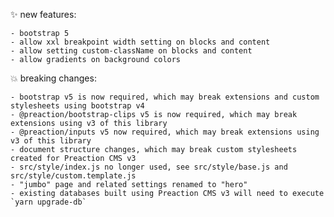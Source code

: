 ✨ new features:

    - bootstrap 5
    - allow xxl breakpoint width setting on blocks and content
    - allow setting custom-className on blocks and content
    - allow gradients on background colors

💥 breaking changes:

    - bootstrap v5 is now required, which may break extensions and custom stylesheets using bootstrap v4
    - @preaction/bootstrap-clips v5 is now required, which may break extensions using v3 of this library
    - @preaction/inputs v5 now required, which may break extensions using v3 of this library
    - document structure changes, which may break custom stylesheets created for Preaction CMS v3
    - src/style/index.js no longer used, see src/style/base.js and src/style/custom.template.js
    - "jumbo" page and related settings renamed to "hero"
    - existing databases built using Preaction CMS v3 will need to execute `yarn upgrade-db`
